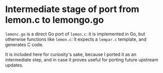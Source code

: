 # Intermediate stage of port from lemon.c to lemongo.go

`lemonc.go` is a direct Go port of `lemon.c`: it is implemented in Go,
but otherwise functions like `lemon.c`: it expects a `lempar.c`
template, and generates C code.

It is included here for curiosity's sake, because I ported it as an
intermediate step, and in case it proves useful for porting future
upstream updates.

